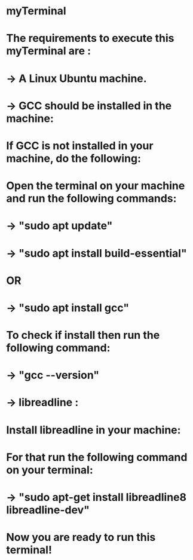 # myTerminal
# The requirements to execute this myTerminal are :
# -> A Linux Ubuntu machine.
# -> GCC should be installed in the machine:
# If GCC is not installed in your machine, do the following:
# Open the terminal on your machine and run the following commands:
# -> "sudo apt update"
# -> "sudo apt install build-essential"
# OR
# -> "sudo apt install gcc"
# To check if install then run the following command:
# -> "gcc --version"
# -> libreadline :
# Install libreadline in your machine:
# For that run the following command on your terminal:
# -> "sudo apt-get install libreadline8 libreadline-dev"
# Now you are ready to run this terminal!
